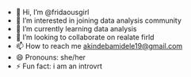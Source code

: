 - 👋 Hi, I’m @fridaousgirl
- 👀 I’m interested in joining data analysis community
- 🌱 I’m currently learning data analysis
- 💞️ I’m looking to collaborate on realate firld
- 📫 How to reach me akindebamidele19@gmail.com
- 😄 Pronouns: she/her
- ⚡ Fun fact: i am an introvrt

<!---
fridaousgirl/fridaousgirl is a ✨ special ✨ repository because its `README.md` (this file) appears on your GitHub profile.
You can click the Preview link to take a look at your changes.
--->
